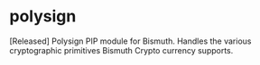 # polysign
[Released] Polysign PIP module for Bismuth. Handles the various cryptographic primitives Bismuth Crypto currency supports.
